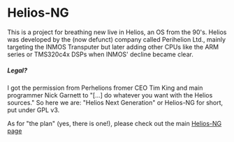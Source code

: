 Helios-NG
=========

This is a project for breathing new live in Helios, an OS from the 90's.
Helios was developed by the (now defunct) company called Perihelion Ltd., 
mainly targeting the INMOS Transputer but later adding other CPUs like
the ARM series or TMS320c4x DSPs when INMOS' decline became clear.

##### Legal?

I got the permission from Perhelions fromer CEO Tim King and main 
programmer Nick Garnett to "[...] do whatever you want with the Helios sources."
So here we are: "Helios Next Generation" or Helios-NG for short, put under
GPL v3.

As for "the plan" (yes, there is one!), please check out the main [Helios-NG page](http://www.geekdot.com/helios-ng)
